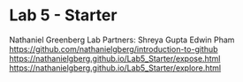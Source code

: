 # Lab 5 - Starter
Nathaniel Greenberg
Lab Partners: Shreya Gupta Edwin Pham
https://github.com/nathanielgberg/introduction-to-github
https://nathanielgberg.github.io/Lab5_Starter/expose.html
https://nathanielgberg.github.io/Lab5_Starter/explore.html
